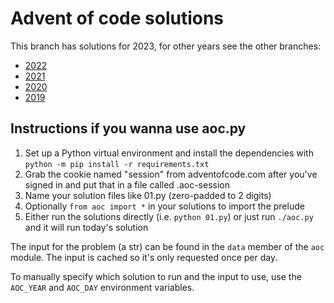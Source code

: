 # Advent of code solutions

This branch has solutions for 2023, for other years see the other branches:

- [2022](https://github.com/p7g/advent-of-code/tree/2022)
- [2021](https://github.com/p7g/advent-of-code/tree/2021)
- [2020](https://github.com/p7g/advent-of-code/tree/2020)
- [2019](https://github.com/p7g/advent-of-code/tree/2019)

## Instructions if you wanna use aoc.py

1. Set up a Python virtual environment and install the dependencies with `python -m pip install -r requirements.txt`
2. Grab the cookie named "session" from adventofcode.com after you've signed in and put that in a file called .aoc-session
3. Name your solution files like 01.py (zero-padded to 2 digits)
4. Optionally `from aoc import *` in your solutions to import the prelude
5. Either run the solutions directly (i.e. `python 01.py`) or just run `./aoc.py` and it will run today's solution

The input for the problem (a str) can be found in the `data` member of the `aoc` module. The input is cached so it's only requested once per day.

To manually specify which solution to run and the input to use, use the `AOC_YEAR` and `AOC_DAY` environment variables.
